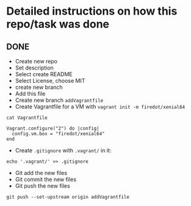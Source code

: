 # Detailed instructions on how this repo/task was done

## DONE
- Create new repo
- Set description
- Select create README
- Select License, choose MIT
- create new branch
- Add this file
- Create new branch `addVagrantfile`
- Create Vagrantfile for a VM with `vagrant init -m firedot/xenial64`

```
cat Vagrantfile

Vagrant.configure("2") do |config|
  config.vm.box = "firedot/xenial64"
end
```

- Create ```.gitignore``` with ```.vagrant/``` in it: 

```
echo '.vagrant/' >> .gitignore
```

- Git add the new files
- Git commit the new files
- Git push the new files

```
git push --set-upstream origin addVagrantfile
```
